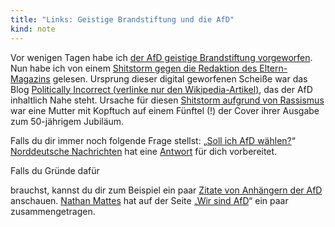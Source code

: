 ```yaml
---
title: "Links: Geistige Brandstiftung und die AfD"
kind: note
---
```


Vor wenigen Tagen habe ich [der AfD geistige Brandstiftung vorgeworfen][post].
Nun habe ich von einem [Shitstorm gegen die Redaktion des
Eltern-Magazins][meedia] gelesen. Ursprung dieser digital geworfenen Scheiße
war das Blog [Politically Incorrect (verlinke nur den Wikipedia-Artikel)][pi],
das der AfD inhaltlich Nahe steht. Ursache für diesen [Shitstorm aufgrund von
Rassismus][zddk] war eine Mutter mit Kopftuch auf einem Fünftel (!) der Cover
ihrer Ausgabe zum 50-jährigem Jubiläum.

[post]: http://plasisent.org/0g32013m
[pi]: https://de.wikipedia.org/wiki/Politically_Incorrect
[zddk]: http://www.mimikama.at/allgemein/sogar-hier-ist-ein-nigger-eingeschmuggelt-shitstorm-aufgrund-von-rassismus/
[meedia]: http://meedia.de/2016/03/01/shitstorm-nach-kopftuch-cover-braune-wirrkoepfe-attackieren-gj-und-die-eltern-redaktion/

Falls du dir immer noch folgende Frage stellst: „[Soll ich AfD wählen?][nein]“
[Norddeutsche Nachrichten][nn] hat eine [Antwort][nein] für dich vorbereitet.
<!-- Spoiler: Nein! Du sollst die AfD nicht wählen. --> Falls du Gründe dafür
brauchst, kannst du dir zum Beispiel ein paar [Zitate von Anhängern der
AfD][wirsindafd] anschauen. [Nathan Mattes][] hat auf der Seite „[Wir sind
AfD][wirsindafd]“ ein paar zusammengetragen.

[nein]: http://www.sollichafdwaehlen.de/
[nn]: http://www.norddeutsche-nachrichten.de/
[wirsindafd]: http://wir-sind-afd.de/
[nathan mattes]: https://bullenscheisse.de/
